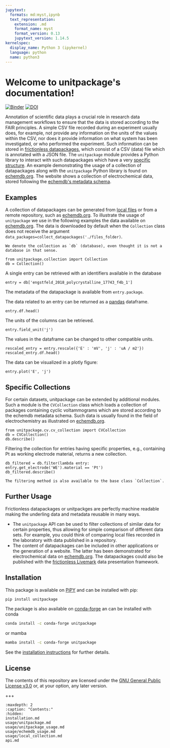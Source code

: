 ```yaml
---
jupytext:
  formats: md:myst,ipynb
  text_representation:
    extension: .md
    format_name: myst
    format_version: 0.13
    jupytext_version: 1.14.5
kernelspec:
  display_name: Python 3 (ipykernel)
  language: python
  name: python3
---
```


# Welcome to unitpackage's documentation!

[![Binder](https://mybinder.org/badge_logo.svg)](https://mybinder.org/v2/gh/echemdb/unitpackage/0.7.1?urlpath=tree%2Fdoc%2Fusage%2Fentry_interactions.md)
[![DOI](https://zenodo.org/badge/DOI/10.5281/zenodo.6502901.svg)](https://doi.org/10.5281/zenodo.6502901)

Annotation of scientific data plays a crucial role in research data management workflows to ensure that the data is stored according to the FAIR principles. A simple CSV file recorded during an experiment usually does, for example, not provide any information on the units of the values within the CSV, nor does it provide information on what system has been investigated, or who performed the experiment. Such information can be stored in [frictionless datapackages](https://frictionlessdata.io/), which consist of a CSV (data) file which is annotated with a JSON file.
The `unitpackage` module provides a Python library to interact with such datapackages which have a very [specific structure](usage/unitpackage.md).
An example demonstrating the usage of a collection of datapackages along with the `unitpackage` Python library is found on [echemdb.org](https://www.echemdb.org/cv). The website shows a collection of electrochemical data, stored following the [echemdb's metadata schema](https://github.com/echemdb/metadata-schema).

## Examples

A collection of datapackages can be generated from [local files](usage/local_collection.md) or from a remote repository, such as [echemdb.org](https://www.echemdb.org). To illustrate the usage of `unitpackage` we use in the following examples the data available on [echemdb.org](https://www.echemdb.org/cv). The data is downloaded by default when the `Collection` class does not receive the argument `data_packages=collect_datapackages('./files_folder)`.

```{note}
We denote the collection as `db` (database), even thought it is not a database in that sense.
```

```{code-cell} ipython3
from unitpackage.collection import Collection
db = Collection()
```

A single entry can be retrieved with an identifiers available in the database

```{code-cell} ipython3
entry = db['engstfeld_2018_polycrystalline_17743_f4b_1']
```

The metadata of the datapackage is available from `entry.package`.

The data related to an entry can be returned as a [pandas](https://pandas.pydata.org/) dataframe.

```{code-cell} ipython3
entry.df.head()
```

The units of the columns can be retrieved.

```{code-cell} ipython3
entry.field_unit('j')
```

The values in the dataframe can be changed to other compatible units.

```{code-cell} ipython3
rescaled_entry = entry.rescale({'E' : 'mV', 'j' : 'uA / m2'})
rescaled_entry.df.head()
```

The data can be visualized in a plotly figure:

```{code-cell} ipython3
entry.plot('E', 'j')
```

## Specific Collections

For certain datasets, unitpackage can be extended by additional modules. Such a module is the `CVCollection` class which loads a collection of packages containing cyclic voltammograms which are stored according to the echemdb metadata schema. Such data is usually found in the field of electrochemistry as illustrated on [echemdb.org](https://www.echemdb.org/cv).

```{code-cell} ipython3
from unitpackage.cv.cv_collection import CVCollection
db = CVCollection()
db.describe()
```

Filtering the collection for entries having specific properties, e.g., containing Pt as working electrode material, returns a new collection.

```{code-cell} ipython3
db_filtered = db.filter(lambda entry: entry.get_electrode('WE').material == 'Pt')
db_filtered.describe()
```

```{note}
The filtering method is also available to the base class `Collection`.
```

## Further Usage

Frictionless datapackages or unitpackges are perfectly machine readable making the underling data and metadata reusable in many ways.

* The `unitpackage` API can be used to filter collections of similar data for certain properties, thus allowing for simple comparison of different data sets. For example, you could think of comparing local files recorded in the laboratory with data published in a repository.
* The content of datapackages can be included in other applications or the generation of a website. The latter has been demonstrated for electrochemical data on [echemdb.org](https://www.echemdb.org/cv). The datapackages could also be published with the [frictionless Livemark](https://livemark.frictionlessdata.io/) data presentation framework.

## Installation

This package is available on [PiPY](https://pypi.org/project/unitpackage/) and can be installed with pip:

```sh .noeval
pip install unitpackage
```

The package is also available on [conda-forge](https://github.com/conda-forge/unitpackage-feedstock) an can be installed with conda

```sh .noeval
conda install -c conda-forge unitpackage
```

or mamba

```sh .noeval
mamba install -c conda-forge unitpackage
```

See the [installation instructions](installation.md) for further details.

## License

The contents of this repository are licensed under the [GNU General Public
License v3.0](https://www.gnu.org/licenses/gpl-3.0.html) or, at your option, any later version.

+++

```{toctree}
:maxdepth: 2
:caption: "Contents:"
:hidden:
installation.md
usage/unitpackage.md
usage/unitpackage_usage.md
usage/echemdb_usage.md
usage/local_collection.md
api.md
```
